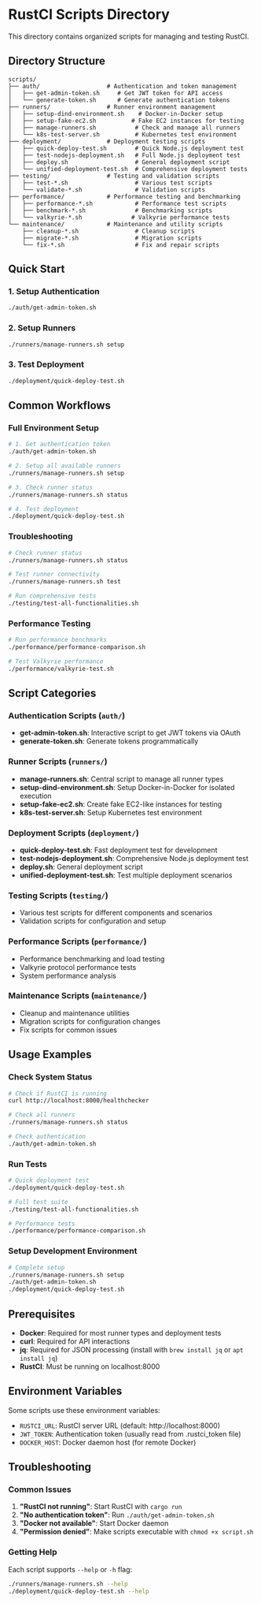 # RustCI Scripts Directory

This directory contains organized scripts for managing and testing RustCI.

## Directory Structure

```
scripts/
├── auth/                   # Authentication and token management
│   ├── get-admin-token.sh     # Get JWT token for API access
│   └── generate-token.sh      # Generate authentication tokens
├── runners/                # Runner environment management
│   ├── setup-dind-environment.sh    # Docker-in-Docker setup
│   ├── setup-fake-ec2.sh          # Fake EC2 instances for testing
│   ├── manage-runners.sh           # Check and manage all runners
│   └── k8s-test-server.sh          # Kubernetes test environment
├── deployment/             # Deployment testing scripts
│   ├── quick-deploy-test.sh        # Quick Node.js deployment test
│   ├── test-nodejs-deployment.sh   # Full Node.js deployment test
│   ├── deploy.sh                   # General deployment script
│   └── unified-deployment-test.sh  # Comprehensive deployment tests
├── testing/                # Testing and validation scripts
│   ├── test-*.sh                   # Various test scripts
│   └── validate-*.sh               # Validation scripts
├── performance/            # Performance testing and benchmarking
│   ├── performance-*.sh            # Performance test scripts
│   ├── benchmark-*.sh              # Benchmarking scripts
│   └── valkyrie-*.sh              # Valkyrie performance tests
└── maintenance/            # Maintenance and utility scripts
    ├── cleanup-*.sh                # Cleanup scripts
    ├── migrate-*.sh                # Migration scripts
    └── fix-*.sh                    # Fix and repair scripts
```

## Quick Start

### 1. Setup Authentication
```bash
./auth/get-admin-token.sh
```

### 2. Setup Runners
```bash
./runners/manage-runners.sh setup
```

### 3. Test Deployment
```bash
./deployment/quick-deploy-test.sh
```

## Common Workflows

### Full Environment Setup
```bash
# 1. Get authentication token
./auth/get-admin-token.sh

# 2. Setup all available runners
./runners/manage-runners.sh setup

# 3. Check runner status
./runners/manage-runners.sh status

# 4. Test deployment
./deployment/quick-deploy-test.sh
```

### Troubleshooting
```bash
# Check runner status
./runners/manage-runners.sh status

# Test runner connectivity
./runners/manage-runners.sh test

# Run comprehensive tests
./testing/test-all-functionalities.sh
```

### Performance Testing
```bash
# Run performance benchmarks
./performance/performance-comparison.sh

# Test Valkyrie performance
./performance/valkyrie-test.sh
```

## Script Categories

### Authentication Scripts (`auth/`)
- **get-admin-token.sh**: Interactive script to get JWT tokens via OAuth
- **generate-token.sh**: Generate tokens programmatically

### Runner Scripts (`runners/`)
- **manage-runners.sh**: Central script to manage all runner types
- **setup-dind-environment.sh**: Setup Docker-in-Docker for isolated execution
- **setup-fake-ec2.sh**: Create fake EC2-like instances for testing
- **k8s-test-server.sh**: Setup Kubernetes test environment

### Deployment Scripts (`deployment/`)
- **quick-deploy-test.sh**: Fast deployment test for development
- **test-nodejs-deployment.sh**: Comprehensive Node.js deployment test
- **deploy.sh**: General deployment script
- **unified-deployment-test.sh**: Test multiple deployment scenarios

### Testing Scripts (`testing/`)
- Various test scripts for different components and scenarios
- Validation scripts for configuration and setup

### Performance Scripts (`performance/`)
- Performance benchmarking and load testing
- Valkyrie protocol performance tests
- System performance analysis

### Maintenance Scripts (`maintenance/`)
- Cleanup and maintenance utilities
- Migration scripts for configuration changes
- Fix scripts for common issues

## Usage Examples

### Check System Status
```bash
# Check if RustCI is running
curl http://localhost:8000/healthchecker

# Check all runners
./runners/manage-runners.sh status

# Check authentication
./auth/get-admin-token.sh
```

### Run Tests
```bash
# Quick deployment test
./deployment/quick-deploy-test.sh

# Full test suite
./testing/test-all-functionalities.sh

# Performance tests
./performance/performance-comparison.sh
```

### Setup Development Environment
```bash
# Complete setup
./runners/manage-runners.sh setup
./auth/get-admin-token.sh
./deployment/quick-deploy-test.sh
```

## Prerequisites

- **Docker**: Required for most runner types and deployment tests
- **curl**: Required for API interactions
- **jq**: Required for JSON processing (install with `brew install jq` or `apt install jq`)
- **RustCI**: Must be running on localhost:8000

## Environment Variables

Some scripts use these environment variables:
- `RUSTCI_URL`: RustCI server URL (default: http://localhost:8000)
- `JWT_TOKEN`: Authentication token (usually read from .rustci_token file)
- `DOCKER_HOST`: Docker daemon host (for remote Docker)

## Troubleshooting

### Common Issues

1. **"RustCI not running"**: Start RustCI with `cargo run`
2. **"No authentication token"**: Run `./auth/get-admin-token.sh`
3. **"Docker not available"**: Start Docker daemon
4. **"Permission denied"**: Make scripts executable with `chmod +x script.sh`

### Getting Help

Each script supports `--help` or `-h` flag:
```bash
./runners/manage-runners.sh --help
./deployment/quick-deploy-test.sh --help
```